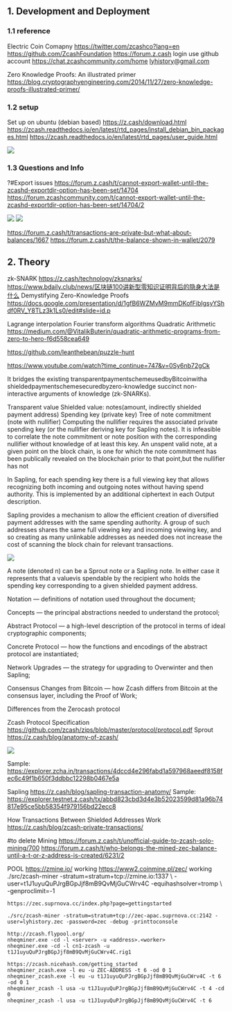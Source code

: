 
## 1. Development and Deployment

### 1.1 reference 

Electric Coin Comapny https://twitter.com/zcashco?lang=en
https://github.com/ZcashFoundation
https://forum.z.cash  	login use github account
https://chat.zcashcommunity.com/home lyhistory@gmail.com

Zero Knowledge Proofs: An illustrated primer https://blog.cryptographyengineering.com/2014/11/27/zero-knowledge-proofs-illustrated-primer/

### 1.2 setup
Set up on ubuntu (debian based)
https://z.cash/download.html
https://zcash.readthedocs.io/en/latest/rtd_pages/install_debian_bin_packages.html 
https://zcash.readthedocs.io/en/latest/rtd_pages/user_guide.html

![](/docs/docs_image/blockchain/ecosystem/zcash01.png)

### 1.3 Questions and Info

?#Export issues
https://forum.z.cash/t/cannot-export-wallet-until-the-zcashd-exportdir-option-has-been-set/14704
https://forum.zcashcommunity.com/t/cannot-export-wallet-until-the-zcashd-exportdir-option-has-been-set/14704/2

![](/docs/docs_image/blockchain/ecosystem/zcash02.png)
![](/docs/docs_image/blockchain/ecosystem/zcash03.png)

https://forum.z.cash/t/transactions-are-private-but-what-about-balances/1667
https://forum.z.cash/t/the-balance-shown-in-wallet/2079

## 2. Theory

zk-SNARK
https://z.cash/technology/zksnarks/
https://www.bdaily.club/news/区块链100讲新型零知识证明背后的隐身大法是什么
Demystifying Zero-Knowledge Proofs
https://docs.google.com/presentation/d/1gfB6WZMvM9mmDKofFibIgsyYShdf0RV_Y8TLz3k1Ls0/edit#slide=id.p

Lagrange interpolation
Fourier transform algorithms
Quadratic Arithmetic https://medium.com/@VitalikButerin/quadratic-arithmetic-programs-from-zero-to-hero-f6d558cea649


https://github.com/leanthebean/puzzle-hunt

https://www.youtube.com/watch?time_continue=747&v=0Sy6nb72gCk

It bridges the existing transparentpaymentschemeusedbyBitcoinwitha shieldedpaymentschemesecuredbyzero-knowledge succinct non-interactive arguments of knowledge (zk-SNARKs).

Transparent value
Shielded value: notes(amount, indirectly shielded payment address)
Spending key (private key)
Tree of note commitment (note with nullifier)
Computing the nullifier requires the associated private spending key (or the nullifier deriving key for Sapling notes). It is infeasible to correlate the note commitment or note position with the corresponding nullifier without knowledge of at least this key.
An unspent valid note, at a given point on the block chain, is one for which the note commitment has been publically revealed on the blockchain prior to that point,but the nullifier has not

In Sapling, for each spending key there is a full viewing key that allows recognizing both incoming and outgoing notes without having spend authority. This is implemented by an additional ciphertext in each Output description.

Sapling provides a mechanism to allow the efficient creation of diversified payment addresses with the same spending authority. A group of such addresses shares the same full viewing key and incoming viewing key, and so creating as many unlinkable addresses as needed does not increase the cost of scanning the block chain for relevant transactions.

![](/docs/docs_image/blockchain/ecosystem/zcash04.png)

A note (denoted n) can be a Sprout note or a Sapling note. In either case it represents that a valuevis spendable by the recipient who holds the spending key corresponding to a given shielded payment address.


Notation — definitions of notation used throughout the document; 

Concepts — the principal abstractions needed to understand the protocol; 

Abstract Protocol — a high-level description of the protocol in terms of ideal cryptographic components; 

Concrete Protocol — how the functions and encodings of the abstract protocol are instantiated; 

Network Upgrades — the strategy for upgrading to Overwinter and then Sapling; 

Consensus Changes from Bitcoin — how Zcash differs from Bitcoin at the consensus layer, including the Proof of Work; 

Differences from the Zerocash protocol

Zcash Protocol Specification https://github.com/zcash/zips/blob/master/protocol/protocol.pdf
Sprout 
https://z.cash/blog/anatomy-of-zcash/

![](/docs/docs_image/blockchain/ecosystem/zcash05.png)

Sample:
https://explorer.zcha.in/transactions/4dccd4e296fabd1a597968aeedf8158fec6c49f1b650f3ddbbc12298b0467e5a

Sapling
https://z.cash/blog/sapling-transaction-anatomy/
Sample:
https://explorer.testnet.z.cash/tx/abbd823cbd3d4e3b52023599d81a96b74817e95ce5bb58354f979156bd22ecc8

How Transactions Between Shielded Addresses Work https://z.cash/blog/zcash-private-transactions/


#to delete
Mining
https://forum.z.cash/t/unofficial-guide-to-zcash-solo-mining/700
https://forum.z.cash/t/who-belongs-the-mined-zec-balance-until-a-t-or-z-address-is-created/6231/2

POOL
	https://zmine.io/ working
	https://www2.coinmine.pl/zec/           	working
	./src/zcash-miner -stratum=stratum+tcp://zmine.io:1337 \ -user=t1J1uyuQuPJrgBGpJjf8mB9QvMjGuCWrv4C -equihashsolver=tromp \ -genproclimit=-1

	https://zec.suprnova.cc/index.php?page=gettingstarted

	./src/zcash-miner -stratum=stratum+tcp://zec-apac.suprnova.cc:2142 -user=lyhistory.zec -password=zec -debug -printtoconsole

	http://zcash.flypool.org/
	nheqminer.exe -cd -l <server> -u <address>.<worker>
	nheqminer.exe -cd -l cn1-zcash -u t1J1uyuQuPJrgBGpJjf8mB9QvMjGuCWrv4C.rig1
	
	https://zcash.nicehash.com/getting_started
	nheqminer_zcash.exe -l eu -u ZEC-ADDRESS -t 6 -od 0 1
	nheqminer_zcash.exe -l eu -u t1J1uyuQuPJrgBGpJjf8mB9QvMjGuCWrv4C -t 6 -od 0 1
	nheqminer_zcash -l usa -u t1J1uyuQuPJrgBGpJjf8mB9QvMjGuCWrv4C -t 4 -cd 0
	nheqminer_zcash -l usa -u t1J1uyuQuPJrgBGpJjf8mB9QvMjGuCWrv4C -t 6

